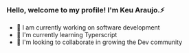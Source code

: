 ###  Hello, welcome to my profile! I'm Keu Araujo.⚡

- 🔭 I am currently working on software development
- 🌱 I'm currently learning Typerscript
- 👯 I'm looking to collaborate in growing the Dev community
